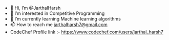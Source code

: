 - 👋 Hi, I’m @JarthalHarsh
- 👀 I’m interested in Competitive Programming 
- 🌱 I’m currently learning Machine learning algorithms
- 📫 How to reach me jarthalharsh7@gmail.com
- CodeChef Profile link :- https://www.codechef.com/users/jarthal_harsh7

<!---
JarthalHarsh/JarthalHarsh is a ✨ special ✨ repository because its `README.md` (this file) appears on your GitHub profile.
You can click the Preview link to take a look at your changes.
--->
